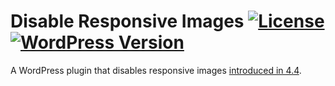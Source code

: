 # Disable Responsive Images [![License](https://img.shields.io/badge/license-GPL--2.0%2B-green.svg)](http://www.gnu.org/licenses/gpl-2.0.html) [![WordPress Version](https://img.shields.io/wordpress/plugin/v/disable-responsive-images.svg)](https://wordpress.org/plugins/disable-responsive-images/)

A WordPress plugin that disables responsive images [introduced in 4.4](https://make.wordpress.org/core/2015/11/10/responsive-images-in-wordpress-4-4/).
